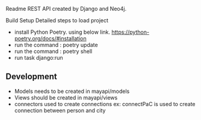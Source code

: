Readme
REST API created by Django and Neo4j.

Build Setup
Detailed steps to load project
- install Python Poetry. using below link.
    https://python-poetry.org/docs/#installation
- run the command : poetry update
- run the command : poetry shell
- run task django:run

## Development
- Models needs to be created in mayapi/models
- Views should be created in mayapi/views
- connectors used to create connections ex: connectPaC is used to create connection between person and city